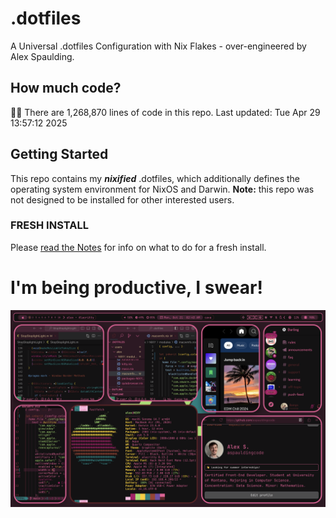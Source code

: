 # .dotfiles
A Universal .dotfiles Configuration with Nix Flakes - over-engineered by Alex Spaulding.

## How much code?
👨‍💻 There are 1,268,870 lines of code in this repo. Last updated: Tue Apr 29 13:57:12 2025

## Getting Started
This repo contains my ___nixified___ .dotfiles, which additionally defines the operating system environment for NixOS and Darwin.
__Note:__ this repo was not designed to be installed for other interested users.

### FRESH INSTALL
Please [read the Notes](https://github.com/aspauldingcode/.dotfiles/issues/158) for info on what to do for a fresh install.

# I'm being productive, I swear!
![macOS-NIXY](./macOS-NIXY.png)